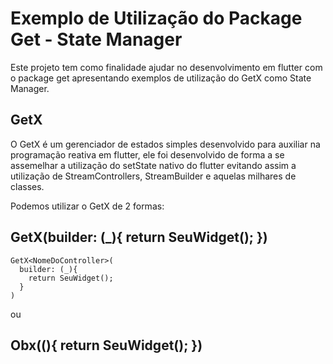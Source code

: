 # Exemplo de Utilização do Package Get - State Manager

Este projeto tem como finalidade ajudar no desenvolvimento em flutter com o package get apresentando exemplos de utilização do GetX como State Manager.

## GetX

O GetX é um gerenciador de estados simples desenvolvido para auxiliar na programação reativa em flutter, ele foi desenvolvido de forma a se assemelhar a utilização do setState nativo do flutter evitando assim a utilização de StreamControllers, StreamBuilder e aquelas milhares de classes.

Podemos utilizar o GetX de 2 formas:

## GetX<NomeDoController>(builder: (_){ return SeuWidget(); })
  
```
GetX<NomeDoController>(
  builder: (_){ 
    return SeuWidget(); 
  }
)
```

ou

## Obx((){ return SeuWidget(); })
